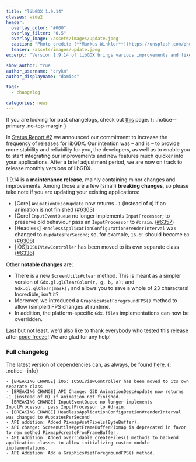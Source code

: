 ```yaml
---
title: "libGDX 1.9.14"
classes: wide2
header:
  overlay_color: "#000"
  overlay_filter: "0.5"
  overlay_image: /assets/images/update.jpeg
  caption: "Photo credit: [**Markus Winkler**](https://unsplash.com/photos/cxoR55-bels)"
  teaser: /assets/images/update.jpeg
excerpt: "Version 1.9.14 of libGDX brings various improvements and fixes. Find out more below!"

show_author: true
author_username: "crykn"
author_displayname: "damios"

tags:
  - changelog

categories: news
---
```

If you are looking for past changelogs, check out [this](/news/changelog/) page.
{: .notice--primary .no-top-margin }

In [Status Report #2](/news/2020/09/devlog_2_release_schedule) we announced our commitment to increase the frequency of releases for libGDX. Our intention was – and is – to provide more stability and reliability for you, the developers, as well as to enable you to start integrating our improvements and new features much quicker into your applications. After a brief adjustment period, we are now on track to release monthly versions of libGDX.

1.9.14 is a **maintenance release**, mainly containing minor changes and improvements. Among those are a few (small) **breaking changes**, so please take note if you are updating your existing applications:

- [Core] `AnimationDesc#update` now returns `-1` (instead of `0`) if an animation is not finished ([#6303](https://github.com/libgdx/libgdx/pull/6303))
- [Core] `InputEventQueue` no longer implements `InputProcessor`; to preserve old behaviour pass an `InputProcessor` to `#drain`. ([#6357](https://github.com/libgdx/libgdx/pull/6357))
- [Headless] `HeadlessApplicationConfiguration#renderInterval` was changed to `#updatesPerSecond`; so, for example, `16.6F` should become `60` ([#6306](https://github.com/libgdx/libgdx/pull/6306))
- [iOS]`IOSUIViewController` has been moved to its own separate class ([#6336](https://github.com/libgdx/libgdx/pull/6336))

Other **notable changes** are:
- There is a new `ScreenUtils#clear` method. This is meant as a simpler version of `Gdx.gl.glClearColor(r, g, b, a);` and `Gdx.gl.glClear(mask);` and allows you to save a whole of 23 characters! Incredible, isn't it?
- Moreover, we introduced a `Graphics#setForegroundFPS()` method to allow (simpler) FPS changes at runtime.
- In addition, the platform-specific `Gdx.files` implementations can now be overridden.

Last but not least, we'd also like to thank everybody who tested this release after [code freeze](/news/2021/01/devlog-6-gdx-1-9-14-snapshots)! We are glad for any help!

### Full changelog
The latest version of dependencies can, as always, be found [here](/dev/versions/).
{: .notice--info}
```
- [BREAKING CHANGE] iOS: IOSUIViewController has been moved to its own separate class
- [BREAKING CHANGE] API Change: G3D AnimationDesc#update now returns -1 (instead of 0) if animation not finished.
- [BREAKING CHANGE] InputEventQueue no longer implements InputProcessor, pass InputProcessor to #drain.
- [BREAKING CHANGE] HeadlessApplicationConfiguration#renderInterval was changed to #updatesPerSecond
- API addition: Added Pixmap#setPixels(ByteBuffer).
- API change: ScreenUtils#getFrameBufferPixmap is deprecated in favor to new method Pixmap#createFromFrameBuffer.
- API Addition: Added overridable createFiles() methods to backend application classes to allow initializing custom module implementations.
- API Addition: Add a Graphics#setForegroundFPS() method.
```
